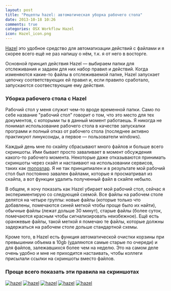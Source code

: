 ```yaml
---
layout: post
title: "Рецепты hazel: автоматическая уборка рабочего стола"
date: 2013-10-18 10:26
comments: true
categories: OSX Workflow Hazel
icon: Hazel_icon.png
---
```

[Hazel](http://www.noodlesoft.com/hazel.php) это удобное средство для автоматизации действий с файлами и я скорее всего ещё не раз напишу о нём, т.к. я от него в восторге.

Основной принцип действия Hazel — выбираем папки для отслеживания и задаем для них набор правил и действий. Когда изменяются какие-то файлы в отслеживаемой папке, Hazel запускает цепочку соответствующих ей правил и, если правило сработало, запускаются соотвествующие ему действия.

### Уборка рабочего стола с Hazel

Рабочий стол у меня служит чем-то вроде временной папки. Само по себе название "рабочий стол" говорит о том, что это место для тех документов, с которыми ты в данный момент работаешь. Я никогда не понимал использование рабочего стола в качестве запускалки программ и полный отказ от рабочего стола (последнее активно практикуют линуксоиды, а первое — пользователи windows).

Каждый день мне по скайпу сбрасывают много файлов и больше всего скриншоты. Ими бывает просто заваливает в момент обсуждения какого-то рабочего момента. Некоторые даже отказываются принимать скриншоты через скайп и настаивают на использовании сервисов, таких как [monosnap](http://paul.elms.pro/blog/2013/04/15/sravnieniie-i-obzor-populiarnykh-oblachnykh-skrinshotierov/). Я не так принципиален и в результате мой рабочий стол был постоянно завален файлами, которые я просматривал из скайпа, а вот функции удалить полученный файл в скайпе небыло.

В общем, я хочу показать как Hazel убирает мой рабочий стол, сейчас я экспериментирую со следующей схемой. Все файлы на рабочем столе делятся на четыре группы: новые файлы (которые только что добавлены, помечаются синей меткой чтобы проще было их найти), обычные файлы (лежат дольше 30 минут), старые файлы (более суток, помечаются красным чтобы сигнализировать неизбежное). Ещё есть оранжевые файлы, такой меткой я помечаю те файлы, которые должны задержаться на рабочем столе дольше стандартной схемы.

Кроме того, в Hazel есть функция автоматической очистки корзины при превышении объема в 10gb (удаляются самые старые по очереди) и для файлов, залежавшихся более чем на неделю. Это на самом деле очень удобно и мне не приходится настаивать, чтобы коллеги присылали ссылки на скриншоты вместо файлов.
<!--more-->
### Проще всего показать эти правила на скриншотах

<a class="screenshot" href="https://www.monosnap.com/image/CCoIluBtxYcY03j6oqhSq8sML.png" rel="screenshot" title="Удаление старых файлов в корзину"><img src="https://www.monosnap.com/image/CCoIluBtxYcY03j6oqhSq8sML.png" alt="hazel" /></a>
<a class="screenshot" href="https://www.monosnap.com/image/36A2VH58Zbp1xbo9uv51HxnH7.png" rel="screenshot" title="Новые файлы"><img src="https://www.monosnap.com/image/36A2VH58Zbp1xbo9uv51HxnH7.png" alt="hazel" /></a>
<a class="screenshot" href="https://www.monosnap.com/image/jGoahTmJsud9N9FTiXnyMrfsr.png" rel="screenshot" title="Старые файлы, через 24 часа будут в корзине"><img src="https://www.monosnap.com/image/jGoahTmJsud9N9FTiXnyMrfsr.png" alt="hazel" /></a>
<a class="screenshot" href="https://www.monosnap.com/image/mXjYG40GAmE02YJnmItQxoCCF.png" rel="screenshot" title="Обычные файлы, без метки"><img src="https://www.monosnap.com/image/mXjYG40GAmE02YJnmItQxoCCF.png" alt="hazel" /></a>
<a class="screenshot" href="https://www.monosnap.com/image/BSsU5kh2E5vY8YsvouY0qYuTB.png" rel="screenshot" title="Правила очистки корзины"><img src="https://www.monosnap.com/image/BSsU5kh2E5vY8YsvouY0qYuTB.png" alt="hazel" /></a>